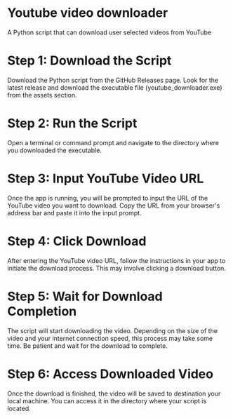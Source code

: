 # Youtube video downloader
A Python script that can download user selected videos from YouTube

# Step 1: Download the Script
Download the Python script from the GitHub Releases page. Look for the latest release and download the executable file (youtube_downloader.exe) from the assets section.

# Step 2: Run the Script
Open a terminal or command prompt and navigate to the directory where you downloaded the executable.

# Step 3: Input YouTube Video URL
Once the app is running, you will be prompted to input the URL of the YouTube video you want to download. Copy the URL from your browser's address bar and paste it into the input prompt.

# Step 4: Click Download
After entering the YouTube video URL, follow the instructions in your app to initiate the download process. This may involve clicking a download button.

# Step 5: Wait for Download Completion
The script will start downloading the video. Depending on the size of the video and your internet connection speed, this process may take some time. Be patient and wait for the download to complete.

# Step 6: Access Downloaded Video
Once the download is finished, the video will be saved to destination your local machine. You can access it in the directory where your script is located.
